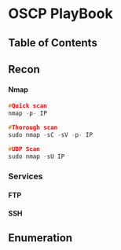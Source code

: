 # OSCP PlayBook

## Table of Contents

## Recon

#### Nmap
```c
#Quick scan
nmap -p- IP

#Thorough scan
sudo nmap -sC -sV -p- IP 

#UDP Scan
sudo nmap -sU IP
```

### Services

#### FTP

#### SSH

## Enumeration

### 